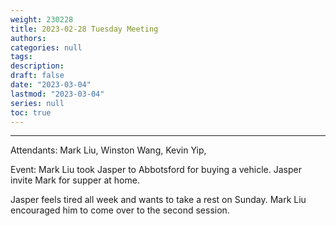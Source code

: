 ```yaml
---
weight: 230228
title: 2023-02-28 Tuesday Meeting
authors:
categories: null
tags:
description: 
draft: false
date: "2023-03-04"
lastmod: "2023-03-04"
series: null
toc: true
---
```


<!--more-->
---


Attendants: Mark Liu, Winston Wang, Kevin Yip, 

Event: Mark Liu took Jasper to Abbotsford for buying a vehicle.  Jasper invite Mark for supper at home.  

Jasper feels tired all week and wants to take a rest on Sunday.  Mark Liu encouraged him to come over to the second session.  



